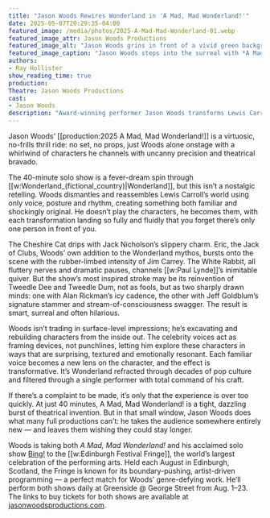 ```yaml
---
title: "Jason Woods Rewires Wonderland in 'A Mad, Mad Wonderland!'"
date: 2025-05-07T20:29:35-04:00
featured_image: /media/photos/2025-A-Mad-Mad-Wonderland-01.webp
featured_image_attr: Jason Woods Productions
featured_image_alt: "Jason Woods grins in front of a vivid green background filled with whimsical silhouettes, including a queen, a rabbit, and a mad hatter."
featured_image_caption: "Jason Woods steps into the surreal with *A Mad, Mad Wonderland!* as Alice, the Queen of Hearts, Mad Hatter, White Rabbit, Cheshire Cat and more."
authors: 
- Ray Hollister
show_reading_time: true
production: 
Theatre: Jason Woods Productions
cast: 
- Jason Woods
description: "Award-winning performer Jason Woods transforms Lewis Carroll’s world in A Mad, Mad Wonderland!, a whirlwind one-man show packed with pop culture flair, razor-sharp character work and theatrical magic — all in just 40 minutes."
---
```

Jason Woods’ [[production:2025 A Mad, Mad Wonderland!]] is a virtuosic, no-frills thrill ride: no set, no props, just Woods alone onstage with a whirlwind of characters he channels with uncanny precision and theatrical bravado.<!--more-->

The 40-minute solo show is a fever-dream spin through [[w:Wonderland_(fictional_country)|Wonderland]], but this isn’t a nostalgic retelling. Woods dismantles and reassembles Lewis Carroll’s world using only voice, posture and rhythm, creating something both familiar and shockingly original. He doesn’t play the characters, he becomes them, with each transformation landing so fully and fluidly that you forget there’s only one person in front of you.

The Cheshire Cat drips with Jack Nicholson’s slippery charm. Eric, the Jack of Clubs, Woods’ own addition to the Wonderland mythos, bursts onto the scene with the rubber-limbed intensity of Jim Carrey. The White Rabbit, all fluttery nerves and dramatic pauses, channels [[w:Paul Lynde]]’s inimitable quiver. But the show’s most inspired stroke may be its reinvention of Tweedle Dee and Tweedle Dum, not as fools, but as two sharply drawn minds: one with Alan Rickman’s icy cadence, the other with Jeff Goldblum’s signature stammer and stream-of-consciousness swagger. The result is smart, surreal and often hilarious.

Woods isn’t trading in surface-level impressions; he’s excavating and rebuilding characters from the inside out. The celebrity voices act as framing devices, not punchlines, letting him explore these characters in ways that are surprising, textured and emotionally resonant. Each familiar voice becomes a new lens on the character, and the effect is transformative. It’s Wonderland refracted through decades of pop culture and filtered through a single performer with total command of his craft.

If there’s a complaint to be made, it’s only that the experience is over too quickly. At just 40 minutes, A Mad, Mad Wonderland! is a tight, dazzling burst of theatrical invention. But in that small window, Jason Woods does what many full productions can’t: he takes the audience somewhere entirely new — and leaves them wishing they could stay longer.

Woods is taking both *A Mad, Mad Wonderland!* and his acclaimed solo show [Bing!](/reviews/2024/09/18/jason-woods-delivers-myriad-magic-in-bing/) to the [[w:Edinburgh Festival Fringe]], the world’s largest celebration of the performing arts. Held each August in Edinburgh, Scotland, the Fringe is known for its boundary-pushing, artist-driven programming — a perfect match for Woods’ genre-defying work. He’ll perform both shows daily at Greenside @ George Street from Aug. 1–23. The links to buy tickets for both shows are available at [jasonwoodsproductions.com](https://www.jasonwoodsproductions.com/).